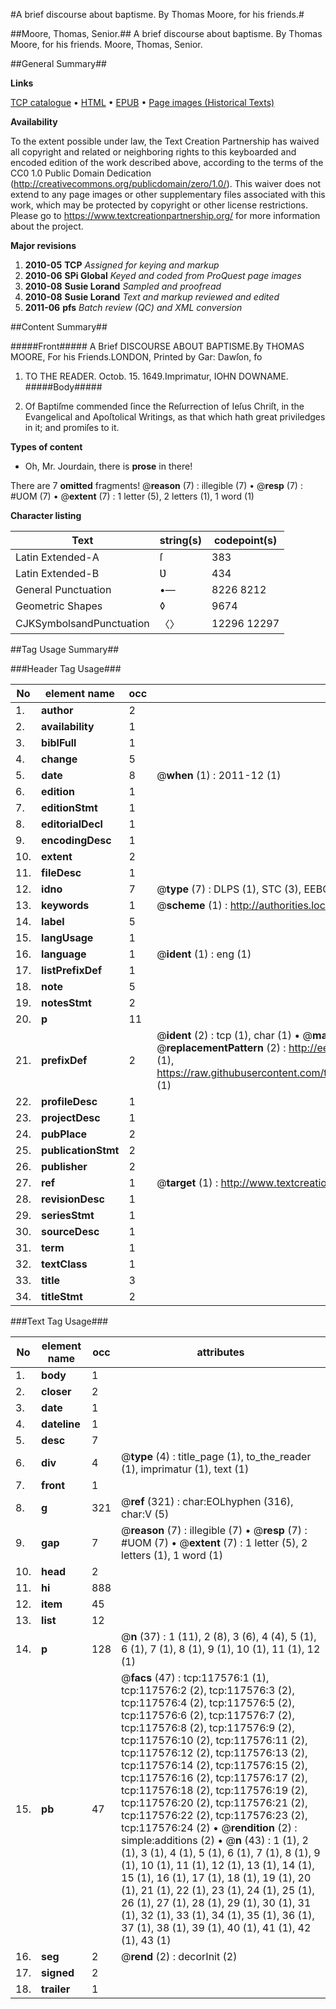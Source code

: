 #A brief discourse about baptisme. By Thomas Moore, for his friends.#

##Moore, Thomas, Senior.##
A brief discourse about baptisme. By Thomas Moore, for his friends.
Moore, Thomas, Senior.

##General Summary##

**Links**

[TCP catalogue](http://www.ota.ox.ac.uk/tcp/)  • 
[HTML](http://tei.it.ox.ac.uk/tcp/Texts-HTML/free/A89/A89268.html)  • 
[EPUB](http://tei.it.ox.ac.uk/tcp/Texts-EPUB/free/A89/A89268.epub) • 
[Page images (Historical Texts)](https://historicaltexts.jisc.ac.uk/eebo-99865336e)

**Availability**

To the extent possible under law, the Text Creation Partnership has waived all copyright and related or neighboring rights to this keyboarded and encoded edition of the work described above, according to the terms of the CC0 1.0 Public Domain Dedication (http://creativecommons.org/publicdomain/zero/1.0/). This waiver does not extend to any page images or other supplementary files associated with this work, which may be protected by copyright or other license restrictions. Please go to https://www.textcreationpartnership.org/ for more information about the project.

**Major revisions**

1. __2010-05__ __TCP__ *Assigned for keying and markup*
1. __2010-06__ __SPi Global__ *Keyed and coded from ProQuest page images*
1. __2010-08__ __Susie Lorand__ *Sampled and proofread*
1. __2010-08__ __Susie Lorand__ *Text and markup reviewed and edited*
1. __2011-06__ __pfs__ *Batch review (QC) and XML conversion*

##Content Summary##

#####Front#####
A Brief DISCOURSE ABOUT BAPTISME.By THOMAS MOORE, For his Friends.LONDON, Printed by Gar: Dawſon, fo
1. TO THE READER.
Octob. 15. 1649.Imprimatur, IOHN DOWNAME.
#####Body#####

1. Of Baptiſme commended ſince the Reſurrection of Ieſus Chriſt, in the Evangelical and Apoſtolical Writings, as that which hath great priviledges in it; and promiſes to it.

**Types of content**

  * Oh, Mr. Jourdain, there is **prose** in there!

There are 7 **omitted** fragments! 
 @__reason__ (7) : illegible (7)  •  @__resp__ (7) : #UOM (7)  •  @__extent__ (7) : 1 letter (5), 2 letters (1), 1 word (1)

**Character listing**


|Text|string(s)|codepoint(s)|
|---|---|---|
|Latin Extended-A|ſ|383|
|Latin Extended-B|Ʋ|434|
|General Punctuation|•—|8226 8212|
|Geometric Shapes|◊|9674|
|CJKSymbolsandPunctuation|〈〉|12296 12297|

##Tag Usage Summary##

###Header Tag Usage###

|No|element name|occ|attributes|
|---|---|---|---|
|1.|__author__|2||
|2.|__availability__|1||
|3.|__biblFull__|1||
|4.|__change__|5||
|5.|__date__|8| @__when__ (1) : 2011-12 (1)|
|6.|__edition__|1||
|7.|__editionStmt__|1||
|8.|__editorialDecl__|1||
|9.|__encodingDesc__|1||
|10.|__extent__|2||
|11.|__fileDesc__|1||
|12.|__idno__|7| @__type__ (7) : DLPS (1), STC (3), EEBO-CITATION (1), PROQUEST (1), VID (1)|
|13.|__keywords__|1| @__scheme__ (1) : http://authorities.loc.gov/ (1)|
|14.|__label__|5||
|15.|__langUsage__|1||
|16.|__language__|1| @__ident__ (1) : eng (1)|
|17.|__listPrefixDef__|1||
|18.|__note__|5||
|19.|__notesStmt__|2||
|20.|__p__|11||
|21.|__prefixDef__|2| @__ident__ (2) : tcp (1), char (1)  •  @__matchPattern__ (2) : ([0-9\-]+):([0-9IVX]+) (1), (.+) (1)  •  @__replacementPattern__ (2) : http://eebo.chadwyck.com/downloadtiff?vid=$1&page=$2 (1), https://raw.githubusercontent.com/textcreationpartnership/Texts/master/tcpchars.xml#$1 (1)|
|22.|__profileDesc__|1||
|23.|__projectDesc__|1||
|24.|__pubPlace__|2||
|25.|__publicationStmt__|2||
|26.|__publisher__|2||
|27.|__ref__|1| @__target__ (1) : http://www.textcreationpartnership.org/docs/. (1)|
|28.|__revisionDesc__|1||
|29.|__seriesStmt__|1||
|30.|__sourceDesc__|1||
|31.|__term__|1||
|32.|__textClass__|1||
|33.|__title__|3||
|34.|__titleStmt__|2||


###Text Tag Usage###

|No|element name|occ|attributes|
|---|---|---|---|
|1.|__body__|1||
|2.|__closer__|2||
|3.|__date__|1||
|4.|__dateline__|1||
|5.|__desc__|7||
|6.|__div__|4| @__type__ (4) : title_page (1), to_the_reader (1), imprimatur (1), text (1)|
|7.|__front__|1||
|8.|__g__|321| @__ref__ (321) : char:EOLhyphen (316), char:V (5)|
|9.|__gap__|7| @__reason__ (7) : illegible (7)  •  @__resp__ (7) : #UOM (7)  •  @__extent__ (7) : 1 letter (5), 2 letters (1), 1 word (1)|
|10.|__head__|2||
|11.|__hi__|888||
|12.|__item__|45||
|13.|__list__|12||
|14.|__p__|128| @__n__ (37) : 1 (11), 2 (8), 3 (6), 4 (4), 5 (1), 6 (1), 7 (1), 8 (1), 9 (1), 10 (1), 11 (1), 12 (1)|
|15.|__pb__|47| @__facs__ (47) : tcp:117576:1 (1), tcp:117576:2 (2), tcp:117576:3 (2), tcp:117576:4 (2), tcp:117576:5 (2), tcp:117576:6 (2), tcp:117576:7 (2), tcp:117576:8 (2), tcp:117576:9 (2), tcp:117576:10 (2), tcp:117576:11 (2), tcp:117576:12 (2), tcp:117576:13 (2), tcp:117576:14 (2), tcp:117576:15 (2), tcp:117576:16 (2), tcp:117576:17 (2), tcp:117576:18 (2), tcp:117576:19 (2), tcp:117576:20 (2), tcp:117576:21 (2), tcp:117576:22 (2), tcp:117576:23 (2), tcp:117576:24 (2)  •  @__rendition__ (2) : simple:additions (2)  •  @__n__ (43) : 1 (1), 2 (1), 3 (1), 4 (1), 5 (1), 6 (1), 7 (1), 8 (1), 9 (1), 10 (1), 11 (1), 12 (1), 13 (1), 14 (1), 15 (1), 16 (1), 17 (1), 18 (1), 19 (1), 20 (1), 21 (1), 22 (1), 23 (1), 24 (1), 25 (1), 26 (1), 27 (1), 28 (1), 29 (1), 30 (1), 31 (1), 32 (1), 33 (1), 34 (1), 35 (1), 36 (1), 37 (1), 38 (1), 39 (1), 40 (1), 41 (1), 42 (1), 43 (1)|
|16.|__seg__|2| @__rend__ (2) : decorInit (2)|
|17.|__signed__|2||
|18.|__trailer__|1||

